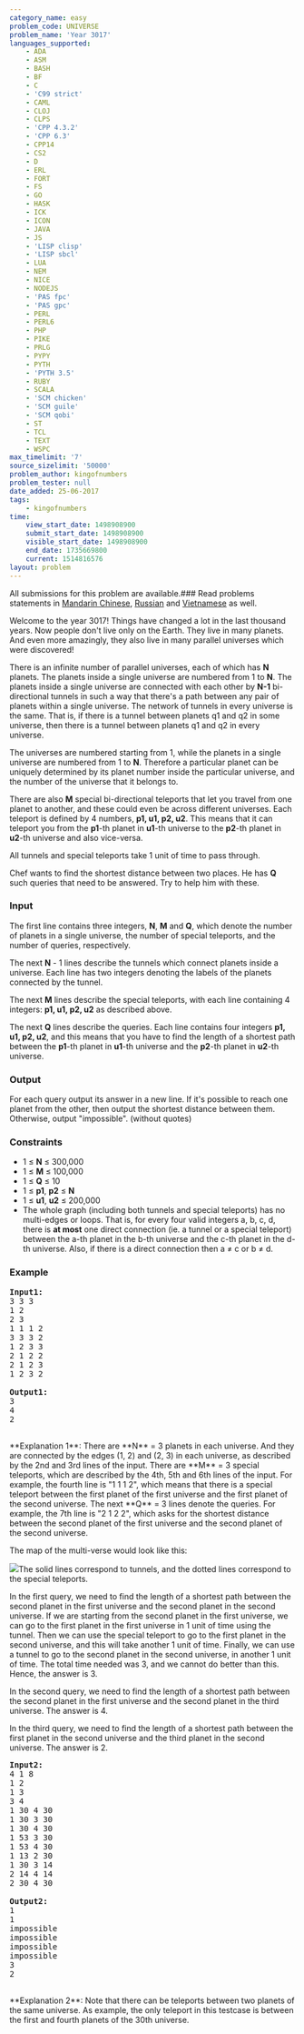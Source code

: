 ```yaml
---
category_name: easy
problem_code: UNIVERSE
problem_name: 'Year 3017'
languages_supported:
    - ADA
    - ASM
    - BASH
    - BF
    - C
    - 'C99 strict'
    - CAML
    - CLOJ
    - CLPS
    - 'CPP 4.3.2'
    - 'CPP 6.3'
    - CPP14
    - CS2
    - D
    - ERL
    - FORT
    - FS
    - GO
    - HASK
    - ICK
    - ICON
    - JAVA
    - JS
    - 'LISP clisp'
    - 'LISP sbcl'
    - LUA
    - NEM
    - NICE
    - NODEJS
    - 'PAS fpc'
    - 'PAS gpc'
    - PERL
    - PERL6
    - PHP
    - PIKE
    - PRLG
    - PYPY
    - PYTH
    - 'PYTH 3.5'
    - RUBY
    - SCALA
    - 'SCM chicken'
    - 'SCM guile'
    - 'SCM qobi'
    - ST
    - TCL
    - TEXT
    - WSPC
max_timelimit: '7'
source_sizelimit: '50000'
problem_author: kingofnumbers
problem_tester: null
date_added: 25-06-2017
tags:
    - kingofnumbers
time:
    view_start_date: 1498908900
    submit_start_date: 1498908900
    visible_start_date: 1498908900
    end_date: 1735669800
    current: 1514816576
layout: problem
---
```

All submissions for this problem are available.###  Read problems statements in [Mandarin Chinese](http://www.codechef.com/download/translated/SNCKFL17/mandarin/UNIVERSE.pdf), [Russian](http://www.codechef.com/download/translated/SNCKFL17/russian/UNIVERSE.pdf) and [Vietnamese](http://www.codechef.com/download/translated/SNCKFL17/vietnamese/UNIVERSE.pdf) as well.

Welcome to the year 3017! Things have changed a lot in the last thousand years. Now people don't live only on the Earth. They live in many planets. And even more amazingly, they also live in many parallel universes which were discovered!

There is an infinite number of parallel universes, each of which has **N** planets. The planets inside a single universe are numbered from 1 to **N**. The planets inside a single universe are connected with each other by **N-1** bi-directional tunnels in such a way that there's a path between any pair of planets within a single universe. The network of tunnels in every universe is the same. That is, if there is a tunnel between planets q1 and q2 in some universe, then there is a tunnel between planets q1 and q2 in every universe.

The universes are numbered starting from 1, while the planets in a single universe are numbered from 1 to **N**. Therefore a particular planet can be uniquely determined by its planet number inside the particular universe, and the number of the universe that it belongs to.

There are also **M** special bi-directional teleports that let you travel from one planet to another, and these could even be across different universes. Each teleport is defined by 4 numbers, **p1, u1, p2, u2**. This means that it can teleport you from the **p1**-th planet in **u1**-th universe to the **p2**-th planet in **u2**-th universe and also vice-versa.

All tunnels and special teleports take 1 unit of time to pass through.

Chef wants to find the shortest distance between two places. He has **Q** such queries that need to be answered. Try to help him with these.

### Input

The first line contains three integers, **N**, **M** and **Q**, which denote the number of planets in a single universe, the number of special teleports, and the number of queries, respectively.

The next **N** - 1 lines describe the tunnels which connect planets inside a universe. Each line has two integers denoting the labels of the planets connected by the tunnel.

The next **M** lines describe the special teleports, with each line containing 4 integers: **p1, u1, p2, u2** as described above.

The next **Q** lines describe the queries. Each line contains four integers **p1, u1, p2, u2**, and this means that you have to find the length of a shortest path between the **p1**-th planet in **u1**-th universe and the **p2**-th planet in **u2**-th universe.

### Output

For each query output its answer in a new line. If it's possible to reach one planet from the other, then output the shortest distance between them. Otherwise, output "impossible". (without quotes)

### Constraints

- 1 ≤ **N** ≤ 300,000
- 1 ≤ **M** ≤ 100,000
- 1 ≤ **Q** ≤ 10
- 1 ≤ **p1**, **p2** ≤ **N**
- 1 ≤ **u1**, **u2** ≤ 200,000
- The whole graph (including both tunnels and special teleports) has no multi-edges or loops. That is, for every four valid integers a, b, c, d, there is **at most** one direct connection (ie. a tunnel or a special teleport) between the a-th planet in the b-th universe and the c-th planet in the d-th universe. Also, if there is a direct connection then a ≠ c or b ≠ d.

### Example

<pre><b>Input1:</b>
3 3 3
1 2
2 3
1 1 1 2
3 3 3 2
1 2 3 3
2 1 2 2
2 1 2 3
1 2 3 2

<b>Output1:</b>
3
4
2

</pre>**Explanation 1**: There are **N** = 3 planets in each universe. And they are connected by the edges (1, 2) and (2, 3) in each universe, as described by the 2nd and 3rd lines of the input. There are **M** = 3 special teleports, which are described by the 4th, 5th and 6th lines of the input. For example, the fourth line is "1 1 1 2", which means that there is a special teleport between the first planet of the first universe and the first planet of the second universe. The next **Q** = 3 lines denote the queries. For example, the 7th line is "2 1 2 2", which asks for the shortest distance between the second planet of the first universe and the second planet of the second universe.

The map of the multi-verse would look like this:

![](https://codechef_shared.s3.amazonaws.com/download/upload/SNCKFL17/universe.png)The solid lines correspond to tunnels, and the dotted lines correspond to the special teleports.

In the first query, we need to find the length of a shortest path between the second planet in the first universe and the second planet in the second universe. If we are starting from the second planet in the first universe, we can go to the first planet in the first universe in 1 unit of time using the tunnel. Then we can use the special teleport to go to the first planet in the second universe, and this will take another 1 unit of time. Finally, we can use a tunnel to go to the second planet in the second universe, in another 1 unit of time. The total time needed was 3, and we cannot do better than this. Hence, the answer is 3.

In the second query, we need to find the length of a shortest path between the second planet in the first universe and the second planet in the third universe. The answer is 4.

In the third query, we need to find the length of a shortest path between the first planet in the second universe and the third planet in the second universe. The answer is 2.

<pre><b>Input2:</b>
4 1 8
1 2
1 3
3 4
1 30 4 30
1 30 3 30
1 30 4 30
1 53 3 30
1 53 4 30
1 13 2 30
1 30 3 14
2 14 4 14
2 30 4 30

<b>Output2:</b>
1
1
impossible
impossible
impossible
impossible
3
2

</pre>**Explanation 2**: Note that there can be teleports between two planets of the same universe. As example, the only teleport in this testcase is between the first and fourth planets of the 30th universe.
